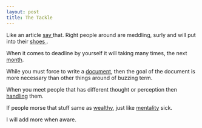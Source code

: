 ```yaml
---
layout: post
title: The Tackle
---
```


Like an article [say
](https://simpleprogrammer.com/overcoming-obstacles-stoic-mindset) that. Right people around are meddling, surly and will put into their [shoes
](https://blog.red-badger.com/blog/2016/04/07/deadline-driven-development-just-stop).

When it comes to deadline by yourself it will taking many times, the next [month](http://theeverygirl.com/5-strategies-to-stick-to-your-selfimposed-deadlines).

While you must force to write a [document](https://finishyourthesis.com/cant-avoid-finishing-your-thesis), then the goal of the document is more necessary than other things around of buzzing term.

When you meet people that has different thought or perception then [handling](https://www.psychologytoday.com/blog/communication-success/201309/ten-keys-handling-unreasonable-difficult-people) them.

If people morse that stuff same as [wealthy](http://www.businessinsider.com/what-it-means-to-be-wealthy-2017-7
), just like [mentality](https://www.penguin.co.uk/articles/find-your-next-read/extracts/2016/jan/escape-everything-by-robert-wringham) sick.

I will add more when aware.
